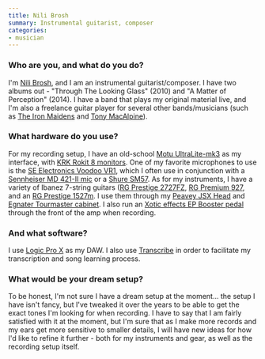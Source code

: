 ```yaml
---
title: Nili Brosh
summary: Instrumental guitarist, composer
categories:
- musician
---
```


### Who are you, and what do you do?

I'm [Nili Brosh](http://www.nilibrosh.com/ "Nili's website."), and I am an instrumental guitarist/composer. I have two albums out - "Through The Looking Glass" (2010) and "A Matter of Perception" (2014). I have a band that plays my original material live, and I'm also a freelance guitar player for several other bands/musicians (such as [The Iron Maidens](http://www.theironmaidens.com/ "A female Iron Maiden tribute band.") and [Tony MacAlpine](http://www.tonymacalpine.com/ "Tony's website.")).

### What hardware do you use?

For my recording setup, I have an old-school [Motu UltraLite-mk3][ultralite-mk3] as my interface, with [KRK Rokit 8 monitors][rokit-8]. One of my favorite microphones to use is the [SE Electronics Voodoo VR1][voodoo-vr1], which I often use in conjunction with a [Sennheiser MD 421-II mic][md-421-ii] or a [Shure SM57][sm57]. As for my instruments, I have a variety of Ibanez 7-string guitars ([RG Prestige 2727FZ][rg-prestige-2727fz], [RG Premium 927][rg-premium-927], and an [RG Prestige 1527m][rg-prestige-1527m]. I use them through my [Peavey JSX Head][jsx-head] and [Egnater Tourmaster cabinet][tourmaster-4100]. I also run an [Xotic effects EP Booster pedal][ep-booster] through the front of the amp when recording.

### And what software?

I use [Logic Pro X][logic-pro] as my DAW. I also use [Transcribe][] in order to facilitate my transcription and song learning process.

### What would be your dream setup?

To be honest, I'm not sure I have a dream setup at the moment... the setup I have isn't fancy, but I've tweaked it over the years to be able to get the exact tones I'm looking for when recording. I have to say that I am fairly satisfied with it at the moment, but I'm sure that as I make more records and my ears get more sensitive to smaller details, I will have new ideas for how I'd like to refine it further - both for my instruments and gear, as well as the recording setup itself.

[ep-booster]: http://xotic.us/effects/ep-booster "An effects booster."
[jsx-head]: https://www.ultimate-guitar.com/reviews/guitar_amplifiers/peavey/jsx_joe_satriani_signature_head/index.html "A guitar amp."
[md-421-ii]: https://en-us.sennheiser.com/recording-microphone-broadcasting-applications-md-421-ii "A microphone."
[rg-premium-927]: https://en.wikipedia.org/wiki/RG_Premium "An electric guitar."
[rg-prestige-1527m]: https://en.wikipedia.org/wiki/Ibanez_RG_Prestige "An electric guitar."
[rg-prestige-2727fz]: https://en.wikipedia.org/wiki/Ibanez_RG_Prestige "An electric guitar."
[rokit-8]: https://www.amazon.com/KRK-RP8G3-NA-Generation-Powered-Monitor/dp/B00FXBIG1G/ "A pair of powered speakers."
[sm57]: http://www.shure.com/americas/products/microphones/sm/sm57-instrument-microphone "An instrument microphone."
[tourmaster-4100]: http://www.egnateramps.com/EgnaterProducts/Tourmaster/Tourmaster4100/Tourmaster4100.html "A guitar amp."
[ultralite-mk3]: http://www.motu.com/products/motuaudio/ultralite-mk3 "An audio interface."
[voodoo-vr1]: https://www.seelectronics.com/voodoo-ribbons "A ribbon microphone."
[logic-pro]: https://www.apple.com/logic-pro/ "A professional audio application for the Mac."
[transcribe]: https://transcribe.wreally.com/ "A web service for transcribing audio."
